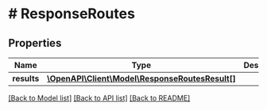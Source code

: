 # # ResponseRoutes

## Properties

Name | Type | Description | Notes
------------ | ------------- | ------------- | -------------
**results** | [**\OpenAPI\Client\Model\ResponseRoutesResult[]**](ResponseRoutesResult.md) |  | 

[[Back to Model list]](../../README.md#documentation-for-models) [[Back to API list]](../../README.md#documentation-for-api-endpoints) [[Back to README]](../../README.md)


